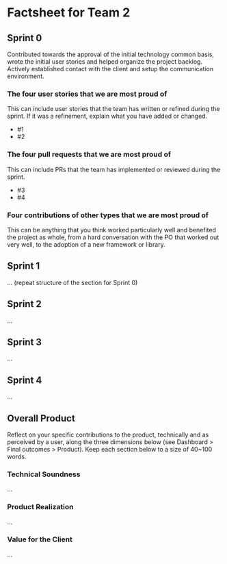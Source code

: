 # Factsheet for Team 2

## Sprint 0

Contributed towards the approval of the initial technology common basis, wrote the initial user stories and helped organize the project backlog. Actively established contact with the client and setup the communication environment. 


### The four user stories that we are most proud of

This can include user stories that the team has written or refined during the sprint. If it was a refinement, explain what you have added or changed.

 * #1 
 * #2


### The four pull requests that we are most proud of

This can include PRs that the team has implemented or reviewed during the sprint.

 * #3
 * #4


### Four contributions of other types that we are most proud of

This can be anything that you think worked particularly well and benefited the project as whole, from a hard conversation with the PO that worked out very well, to the adoption of a new framework or library. 



## Sprint 1

... (repeat structure of the section for Sprint 0)


## Sprint 2

...


## Sprint 3

...


## Sprint 4

...


## Overall Product

Reflect on your specific contributions to the product, technically and as perceived by a user, along the three dimensions below (see Dashboard > Final outcomes > Product). Keep each section below to a size of 40~100 words.


### Technical Soundness

...


### Product Realization

...


### Value for the Client

...
